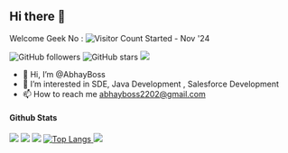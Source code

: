## Hi there 👋

<!--
**AbhayBoss/AbhayBoss** is a ✨ _special_ ✨ repository because its `README.md` (this file) appears on your GitHub profile.

Here are some ideas to get you started:

- 🔭 I’m currently working on ...
- 🌱 I’m currently learning ...
- 👯 I’m looking to collaborate on ...
- 🤔 I’m looking for help with ...
- 💬 Ask me about ...
- 📫 How to reach me: ...
- 😄 Pronouns: ...
- ⚡ Fun fact: ...
-->
Welcome Geek No : ![Visitor Count](https://profile-counter.glitch.me/{AbhayBoss}/count.svg) Started - Nov '24
 
![GitHub followers](https://img.shields.io/github/followers/AbhayBoss?label=Follow&style=social)
![GitHub stars](https://img.shields.io/github/stars/AbhayBoss?style=social)
![](https://komarev.com/ghpvc/?username=AbhayBoss&color=green)


- 👋 Hi, I’m @AbhayBoss
- 👀 I’m interested in SDE, Java Development , Salesforce Development
- 📫 How to reach me abhayboss2202@gmail.com

<!---
AbhayBoss/AbhayBoss is a ✨ special ✨ repository because its `README.md` (this file) appears on your GitHub profile.
You can click the Preview link to take a look at your changes.
--->
#### Github Stats

![](https://github-profile-summary-cards.vercel.app/api/cards/profile-details?username=AbhayBoss&theme=github_dark)
![](https://github-profile-summary-cards.vercel.app/api/cards/repos-per-language?username=AbhayBoss&theme=github_dark)
![](https://github-profile-summary-cards.vercel.app/api/cards/most-commit-language?username=AbhayBoss&theme=github_dark)
[![Top Langs](https://github-readme-stats.vercel.app/api/top-langs/?username=AbhayBoss&langs_count=8&layout=compact&theme=dark)
](https://github.com/AbhayBoss/)
![](https://github-profile-summary-cards.vercel.app/api/cards/productive-time?username=AbhayBoss&theme=github_dark)
